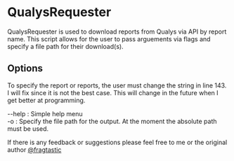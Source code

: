# QualysRequester

QualysRequester is used to download reports from Qualys via API by report name. This script allows for the user to pass arguements via flags and specify a file path for their download(s). 

## Options

To specify the report or reports, the user must change the string in line 143. I will fix since it is not the best case. This will change in the future when I get better at programming. 

--help : Simple help menu <br/>
-o : Specify the file path for the output. At the moment the absolute path must be used. 

If there is any feedback or suggestions please feel free to me or the original author [@fragtastic]( https://github.com/fragtastic )
